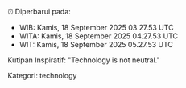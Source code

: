 ⏰ Diperbarui pada:
- WIB: Kamis, 18 September 2025 03.27.53 UTC
- WITA: Kamis, 18 September 2025 04.27.53 UTC
- WIT: Kamis, 18 September 2025 05.27.53 UTC

Kutipan Inspiratif:
"Technology is not neutral."


Kategori: technology

